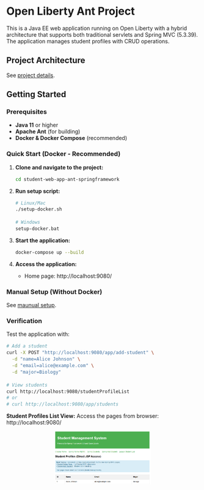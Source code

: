 # Open Liberty Ant Project

This is a Java EE web application running on Open Liberty with a hybrid architecture that supports both traditional servlets and Spring MVC (5.3.39). The application manages student profiles with CRUD operations.

## Project Architecture

See [project details](doc/architecture.md).

## Getting Started

### Prerequisites
- **Java 11** or higher
- **Apache Ant** (for building)
- **Docker & Docker Compose** (recommended)

### Quick Start (Docker - Recommended)

1. **Clone and navigate to the project:**
   ```bash
   cd student-web-app-ant-springframework
   ```

2. **Run setup script:**
   ```bash
   # Linux/Mac
   ./setup-docker.sh
   
   # Windows
   setup-docker.bat
   ```

3. **Start the application:**
   ```bash
   docker-compose up --build
   ```

4. **Access the application:**
   - Home page: http://localhost:9080/

### Manual Setup (Without Docker)

See [maunual setup](doc/manual-setup.md).

### Verification

Test the application with:
```bash
# Add a student
curl -X POST "http://localhost:9080/app/add-student" \
  -d "name=Alice Johnson" \
  -d "email=alice@example.com" \
  -d "major=Biology"

# View students
curl http://localhost:9080/studentProfileList
# or
# curl http://localhost:9080/app/students
```

**Student Profiles List View:**
Access the pages from browser: http://localhost:9080/

<div align="center">
  <img src="assets/student_profiles_list.png" alt="Student Profiles List" width="50%"/>
</div>



